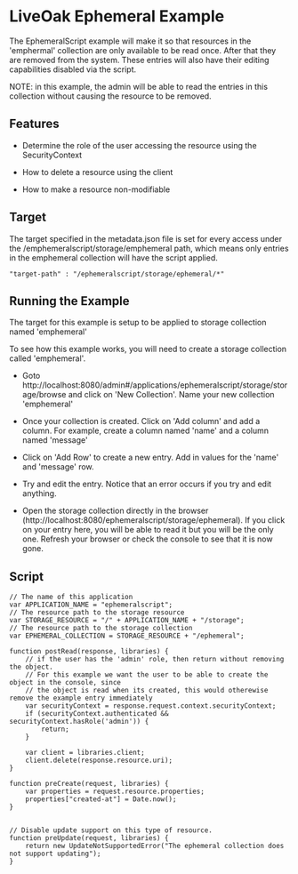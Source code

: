 LiveOak Ephemeral Example
==============================

The EphemeralScript example will make it so that resources in the 'emphermal' collection are only available to be read once. After that they are removed from the system. These entries will also have their editing capabilities disabled via the script.

NOTE: in this example, the admin will be able to read the entries in this collection without causing the resource to be removed.

Features
--------
* Determine the role of the user accessing the resource using the SecurityContext 

* How to delete a resource using the client

* How to make a resource non-modifiable


Target
------

The target specified in the metadata.json file is set for every access under the /emphemeralscript/storage/emphemeral path, which means only entries in the emphemeral collection will have the script applied.

```
"target-path" : "/ephemeralscript/storage/ephemeral/*"
```

Running the Example
-------------------

The target for this example is setup to be applied to storage collection named 'emphemeral'

To see how this example works, you will need to create a storage collection called 'emphemeral'.

* Goto http://localhost:8080/admin#/applications/ephemeralscript/storage/storage/browse and click on 'New Collection'. Name your new collection 'emphemeral'

* Once your collection is created. Click on 'Add column' and add a column. For example, create a column named 'name' and a column named 'message'

* Click on 'Add Row' to create a new entry. Add in values for the 'name' and 'message' row.

* Try and edit the entry. Notice that an error occurs if you try and edit anything.

* Open the storage collection directly in the browser (http://localhost:8080/ephemeralscript/storage/ephemeral). If you click on your entry here, you will be able to read it but you will be the only one. Refresh your browser or check the console to see that it is now gone.


Script
------

```
// The name of this application
var APPLICATION_NAME = "ephemeralscript";
// The resource path to the storage resource
var STORAGE_RESOURCE = "/" + APPLICATION_NAME + "/storage";
// The resource path to the storage collection
var EPHEMERAL_COLLECTION = STORAGE_RESOURCE + "/ephemeral";

function postRead(response, libraries) {
    // if the user has the 'admin' role, then return without removing the object.
    // For this example we want the user to be able to create the object in the console, since
    // the object is read when its created, this would otherewise remove the example entry immediately
    var securityContext = response.request.context.securityContext;
    if (securityContext.authenticated && securityContext.hasRole('admin')) {
        return;
    }

    var client = libraries.client;
    client.delete(response.resource.uri);
}

function preCreate(request, libraries) {
    var properties = request.resource.properties;
    properties["created-at"] = Date.now();
}


// Disable update support on this type of resource.
function preUpdate(request, libraries) {
    return new UpdateNotSupportedError("The ephemeral collection does not support updating");
}
```
